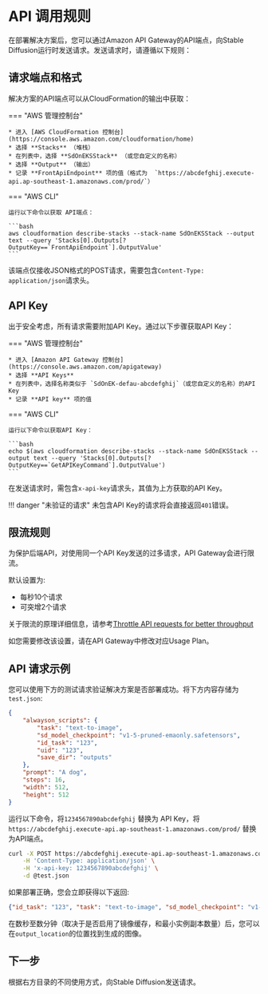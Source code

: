 # API 调用规则

在部署解决方案后，您可以通过Amazon API Gateway的API端点，向Stable Diffusion运行时发送请求。发送请求时，请遵循以下规则：

## 请求端点和格式

解决方案的API端点可以从CloudFormation的输出中获取：

=== "AWS 管理控制台"

    * 进入 [AWS CloudFormation 控制台](https://console.aws.amazon.com/cloudformation/home)
    * 选择 **Stacks** （堆栈）
    * 在列表中，选择 **SdOnEKSStack** （或您自定义的名称）
    * 选择 **Output** （输出）
    * 记录 **FrontApiEndpoint** 项的值（格式为  `https://abcdefghij.execute-api.ap-southeast-1.amazonaws.com/prod/`）

=== "AWS CLI"

    运行以下命令以获取 API端点：

    ```bash
    aws cloudformation describe-stacks --stack-name SdOnEKSStack --output text --query 'Stacks[0].Outputs[?OutputKey==`FrontApiEndpoint`].OutputValue'
    ```

该端点仅接收JSON格式的POST请求，需要包含`Content-Type: application/json`请求头。

## API Key

出于安全考虑，所有请求需要附加API Key。通过以下步骤获取API Key：

=== "AWS 管理控制台"

    * 进入 [Amazon API Gateway 控制台](https://console.aws.amazon.com/apigateway)
    * 选择 **API Keys**
    * 在列表中，选择名称类似于 `SdOnEK-defau-abcdefghij`（或您自定义的名称）的API Key
    * 记录 **API key** 项的值

=== "AWS CLI"

    运行以下命令以获取API Key：

    ```bash
    echo $(aws cloudformation describe-stacks --stack-name SdOnEKSStack --output text --query 'Stacks[0].Outputs[?OutputKey==`GetAPIKeyCommand`].OutputValue')
    ```

在发送请求时，需包含`x-api-key`请求头，其值为上方获取的API Key。

!!! danger "未验证的请求"
    未包含API Key的请求将会直接返回`401`错误。

## 限流规则

为保护后端API，对使用同一个API Key发送的过多请求，API Gateway会进行限流。

默认设置为:

* 每秒10个请求
* 可突增2个请求

关于限流的原理详细信息，请参考[Throttle API requests for better throughput](https://docs.aws.amazon.com/apigateway/latest/developerguide/api-gateway-request-throttling.html)

如您需要修改该设置，请在API Gateway中修改对应Usage Plan。

## API 请求示例

您可以使用下方的测试请求验证解决方案是否部署成功。将下方内容存储为`test.json`:

```json
{
    "alwayson_scripts": {
        "task": "text-to-image",
        "sd_model_checkpoint": "v1-5-pruned-emaonly.safetensors",
        "id_task": "123",
        "uid": "123",
        "save_dir": "outputs"
    },
    "prompt": "A dog",
    "steps": 16,
    "width": 512,
    "height": 512
}
```

运行以下命令，将`1234567890abcdefghij` 替换为 API Key，将 `https://abcdefghij.execute-api.ap-southeast-1.amazonaws.com/prod/` 替换为API端点。

```bash
curl -X POST https://abcdefghij.execute-api.ap-southeast-1.amazonaws.com/prod/ \
    -H 'Content-Type: application/json' \
    -H 'x-api-key: 1234567890abcdefghij' \
    -d @test.json
```

如果部署正确，您会立即获得以下返回:

```json
{"id_task": "123", "task": "text-to-image", "sd_model_checkpoint": "v1-5-pruned-emaonly.safetensors", "output_location": "s3://sdoneksdataplanestack-outputs3bucket/123"}
```

在数秒至数分钟（取决于是否启用了镜像缓存，和最小实例副本数量）后，您可以在`output_location`的位置找到生成的图像。

## 下一步

根据右方目录的不同使用方式，向Stable Diffusion发送请求。